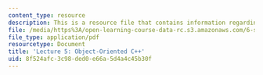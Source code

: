 ```yaml
---
content_type: resource
description: This is a resource file that contains information regarding lecture 5.
file: /media/https%3A/open-learning-course-data-rc.s3.amazonaws.com/6-s096-effective-programming-in-c-and-c-january-iap-2014/8f524afc3c98ded0e66a5d4a4c45b30f_MIT6_S096IAP14_Lecture5.pdf
file_type: application/pdf
resourcetype: Document
title: 'Lecture 5: Object-Oriented C++'
uid: 8f524afc-3c98-ded0-e66a-5d4a4c45b30f
---
```

